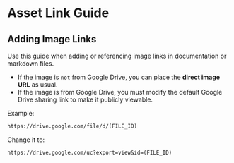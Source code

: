 # Asset Link Guide

## Adding Image Links

Use this guide when adding or referencing image links in documentation or markdown files.

- If the image is `not` from Google Drive, you can place the **direct image URL** as usual.
- If the image is from Google Drive, you must modify the default Google Drive sharing link to make it publicly viewable.

Example:

```md
https://drive.google.com/file/d/(FILE_ID)
```

Change it to:

```md
https://drive.google.com/uc?export=view&id=(FILE_ID)
```